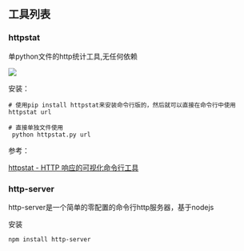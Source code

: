 ## 工具列表

### httpstat

单python文件的http统计工具,无任何依赖

![](http://img2.tuicool.com/fiymIri.png!web)

安装：

```
# 使用pip install httpstat来安装命令行版的，然后就可以直接在命令行中使用
httpstat url 

# 直接单独文件使用
 python httpstat.py url
```

参考：

[httpstat - HTTP 响应的可视化命令行工具](http://www.tuicool.com/articles/BJFRBjj)

### http-server

http-server是一个简单的零配置的命令行http服务器，基于nodejs

安装

```
npm install http-server
```

